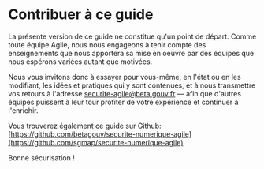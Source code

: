 # Contribuer à ce guide

La présente version de ce guide ne constitue qu'un point de départ. Comme toute équipe Agile, nous nous engageons à tenir compte des enseignements que nous apportera sa mise en oeuvre par des équipes que nous espérons variées autant que motivées.

Nous vous invitons donc à essayer pour vous-même, en l'état ou en les modifiant, les idées et pratiques qui y sont contenues, et à nous transmettre vos retours à l'adresse securite-agile@beta.gouv.fr — afin que d'autres équipes puissent à leur tour profiter de votre expérience et continuer à l'enrichir.

Vous trouverez également ce guide sur Github: [https://github.com/betagouv/securite-numerique-agile](https://github.com/sgmap/securite-numerique-agile)





Bonne sécurisation !

